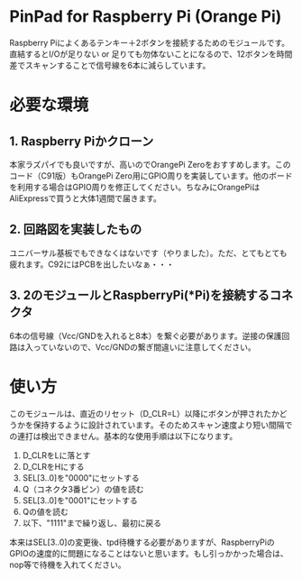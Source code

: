 # PinPad for Raspberry Pi (Orange Pi)
Raspberry Piによくあるテンキー＋2ボタンを接続するためのモジュールです。直結するとI/Oが足りない or 足りても勿体ないことになるので、12ボタンを時間差でスキャンすることで信号線を6本に減らしています。

# 必要な環境
## 1. Raspberry Piかクローン
本家ラズパイでも良いですが、高いのでOrangePi Zeroをおすすめします。このコード（C91版）もOrangePi Zero用にGPIO周りを実装しています。他のボードを利用する場合はGPIO周りを修正してください。ちなみにOrangePiはAliExpressで買うと大体1週間で届きます。

## 2. 回路図を実装したもの
ユニバーサル基板でもできなくはないです（やりました）。ただ、とてもとても疲れます。C92にはPCBを出したいなぁ・・・

## 3. 2のモジュールとRaspberryPi(*Pi)を接続するコネクタ
6本の信号線（Vcc/GNDを入れると8本）を繋ぐ必要があります。逆接の保護回路は入っていないので、Vcc/GNDの繋ぎ間違いに注意してください。

# 使い方
このモジュールは、直近のリセット（D_CLR=L）以降にボタンが押されたかどうかを保持するように設計されています。そのためスキャン速度より短い間隔での連打は検出できません。基本的な使用手順は以下になります。

1. D_CLRをLに落とす
2. D_CLRをHにする
3. SEL[3..0]を"0000"にセットする
4. Q（コネクタ3番ピン）の値を読む
5. SEL[3..0]を"0001"にセットする
6. Qの値を読む
7. 以下、"1111"まで繰り返し、最初に戻る

本来はSEL[3..0]の変更後、tpd待機する必要がありますが、RaspberryPiのGPIOの速度的に問題になることはないと思います。もし引っかかった場合は、nop等で待機を入れてください。

